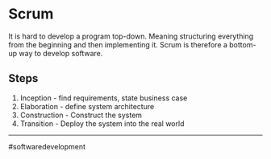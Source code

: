 # Scrum

It is hard to develop a program top-down. Meaning structuring everything from the beginning and then implementing it. Scrum is therefore a bottom-up way to develop software.


## Steps
1. Inception - find requirements, state business case
2. Elaboration - define system architecture
3. Construction - Construct the system
4. Transition - Deploy the system into the real world

---
#softwaredevelopment
